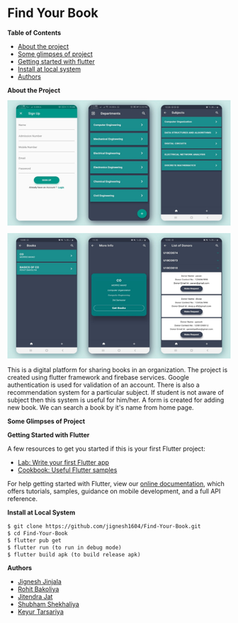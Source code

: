 # **Find Your Book**

**Table of Contents**

- [About the project](#about)
- [Some glimpses of project](#glimpse)
- [Getting started with flutter](#start)
- [Install at local system](#local)
- [Authors](#con)

**<a name="about"></a>About the Project**

![](https://github.com/jignesh1604/Find-Your-Book/blob/master/Images/image1.jpg)

![](https://github.com/jignesh1604/Find-Your-Book/blob/master/Images/image2.jpg)

This is a digital platform for sharing books in an organization. The project is created using flutter framework and firebase services. Google authentication is used for validation of an account. There is also a recommendation system for a particular subject. If student is not aware of subject then this system is useful for him/her. A form is created for adding new book. We can search a book by it&#39;s name from home page.

**<a name="glimpse"></a>Some Glimpses of Project**



**<a name="start"></a>Getting Started with Flutter**

A few resources to get you started if this is your first Flutter project:

- [Lab: Write your first Flutter app](https://flutter.dev/docs/get-started/codelab)
- [Cookbook: Useful Flutter samples](https://flutter.dev/docs/cookbook)

For help getting started with Flutter, view our [online documentation](https://flutter.dev/docs), which offers tutorials, samples, guidance on mobile development, and a full API reference.

**<a name="local"></a>Install at Local System**

```
$ git clone https://github.com/jignesh1604/Find-Your-Book.git 
$ cd Find-Your-Book 
$ flutter pub get
$ flutter run (to run in debug mode)
$ flutter build apk (to build release apk)
```

**<a name="con"></a>Authors**

- [Jignesh Jinjala](https://github.com/jignesh1604)
- [Rohit Bakoliya](https://github.com/rohitbakoliya)
- [Jitendra Jat](https://github.com/jitendrajat10099)
- [Shubham Shekhaliya](https://github.com/shubham4756)
- [Keyur Tarsariya](https://github.com/Keyur012)
